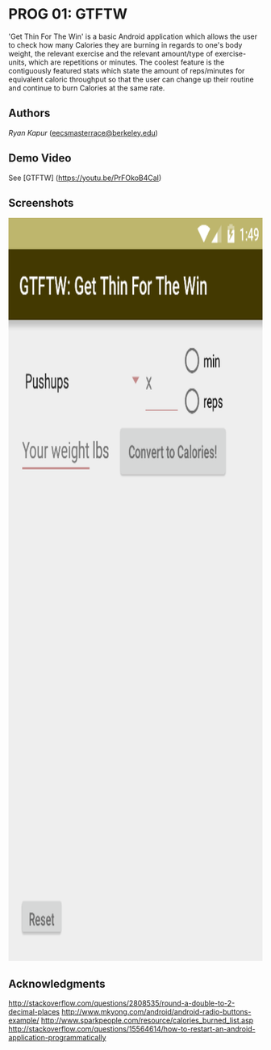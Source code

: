 # PROG 01: GTFTW

'Get Thin For The Win' is a basic Android application which allows the user to check how many Calories they are burning in regards to one's body weight, the relevant exercise and the relevant amount/type of exercise-units, which are repetitions or minutes. The coolest feature is the contiguously featured stats which state the amount of reps/minutes for equivalent caloric throughput so that the user can change up their routine and continue to burn Calories at the same rate.

## Authors

*Ryan Kapur* ([eecsmasterrace@berkeley.edu](mailto:eecsmasterrace@berkeley.eduu))

## Demo Video

See [GTFTW] (https://youtu.be/PrFOkoB4CaI)

## Screenshots

<img src="screenshots/main1.png" height="1472" alt="Screenshot1"/>


## Acknowledgments

http://stackoverflow.com/questions/2808535/round-a-double-to-2-decimal-places
http://www.mkyong.com/android/android-radio-buttons-example/
http://www.sparkpeople.com/resource/calories_burned_list.asp
http://stackoverflow.com/questions/15564614/how-to-restart-an-android-application-programmatically


